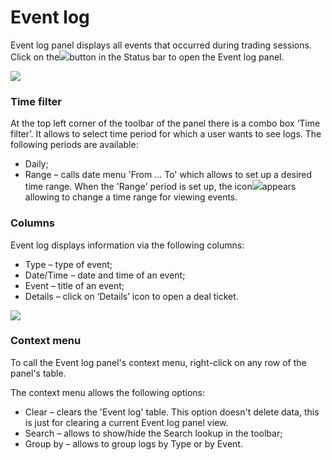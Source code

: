 # Event log

Event log panel displays all events that occurred during trading sessions. Click on the![](../../../.gitbook/assets/log.png)button in the Status bar to open the Event log panel.

![](../../../.gitbook/assets/event-log.png)

### &#xD;Time filter

At the top left corner of the toolbar of the panel there is a combo box ‘Time filter’. It allows to select time period for which a user wants to see logs. The following periods are available:

* Daily; 
* Range – calls date menu 'From ... To' which allows to set up a desired time range. When the 'Range' period is set up, the icon![](../../../.gitbook/assets/range.png)appears allowing to change a time range for viewing events.

### Columns

Event log displays information via the following columns:

* Type – type of event;
* Date/Time – date and time of an event;
* Event – title of an event;
* Details – click on ‘Details’ icon to open a deal ticket. 

![](../../../.gitbook/assets/deal-ticket.png)

### Context menu

To call the Event log panel's context menu, right-click on any row of the panel's table.

The context menu allows the following options:

* Clear – clears the 'Event log' table. This option doesn't delete data, this is just for clearing a current Event log panel view.
* Search – allows to show/hide the Search lookup in the toolbar;
* Group by – allows to group logs by Type or by Event.
